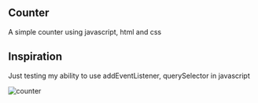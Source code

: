## Counter
A simple counter using javascript, html and css

## Inspiration 
Just testing my ability to use addEventListener, querySelector in javascript 

![counter](https://user-images.githubusercontent.com/12422620/167405118-1801edf9-445b-4f98-8e0e-42923ae70140.jpg)
